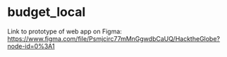 # budget_local

Link to prototype of web app on Figma: https://www.figma.com/file/Psmjcirc77mMnGgwdbCaUQ/HacktheGlobe?node-id=0%3A1

